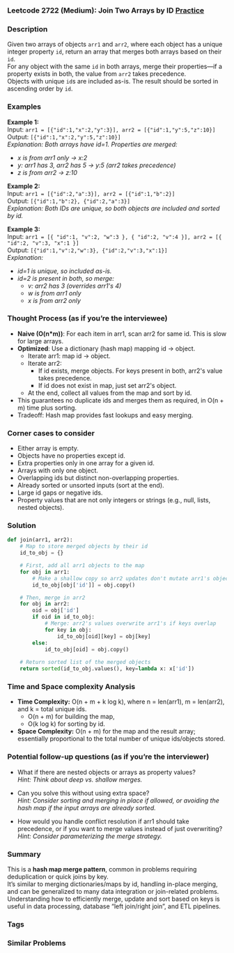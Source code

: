 ### Leetcode 2722 (Medium): Join Two Arrays by ID [Practice](https://leetcode.com/problems/join-two-arrays-by-id)

### Description  
Given two arrays of objects `arr1` and `arr2`, where each object has a unique integer property `id`, return an array that merges both arrays based on their `id`.  
For any object with the same `id` in both arrays, merge their properties—if a property exists in both, the value from `arr2` takes precedence.  
Objects with unique `id`s are included as-is. The result should be sorted in ascending order by `id`.

### Examples  

**Example 1:**  
Input: `arr1 = [{"id":1,"x":2,"y":3}], arr2 = [{"id":1,"y":5,"z":10}]`  
Output: `[{"id":1,"x":2,"y":5,"z":10}]`  
*Explanation: Both arrays have id=1. Properties are merged:*
- *x is from arr1 only → x:2*
- *y: arr1 has 3, arr2 has 5 → y:5 (arr2 takes precedence)*
- *z is from arr2 → z:10*

**Example 2:**  
Input: `arr1 = [{"id":2,"a":3}], arr2 = [{"id":1,"b":2}]`  
Output: `[{"id":1,"b":2}, {"id":2,"a":3}]`  
*Explanation: Both IDs are unique, so both objects are included and sorted by id.*

**Example 3:**  
Input: `arr1 = [{ "id":1, "v":2, "w":3 }, { "id":2, "v":4 }], arr2 = [{ "id":2, "v":3, "x":1 }]`  
Output: `[{"id":1,"v":2,"w":3}, {"id":2,"v":3,"x":1}]`  
*Explanation:*
- *id=1 is unique, so included as-is.*
- *id=2 is present in both, so merge:*
  - *v: arr2 has 3 (overrides arr1's 4)*
  - *w is from arr1 only*
  - *x is from arr2 only*

### Thought Process (as if you’re the interviewee)  
- **Naive (O(n\*m))**: For each item in arr1, scan arr2 for same id. This is slow for large arrays.
- **Optimized**: Use a dictionary (hash map) mapping id → object.
    - Iterate arr1: map id → object.
    - Iterate arr2:
        - If id exists, merge objects. For keys present in both, arr2's value takes precedence.
        - If id does not exist in map, just set arr2's object.
    - At the end, collect all values from the map and sort by id.
- This guarantees no duplicate ids and merges them as required, in O(n + m) time plus sorting.
- Tradeoff: Hash map provides fast lookups and easy merging.

### Corner cases to consider  
- Either array is empty.
- Objects have no properties except id.
- Extra properties only in one array for a given id.
- Arrays with only one object.
- Overlapping ids but distinct non-overlapping properties.
- Already sorted or unsorted inputs (sort at the end).
- Large id gaps or negative ids.
- Property values that are not only integers or strings (e.g., null, lists, nested objects).

### Solution

```python
def join(arr1, arr2):
    # Map to store merged objects by their id
    id_to_obj = {}

    # First, add all arr1 objects to the map
    for obj in arr1:
        # Make a shallow copy so arr2 updates don't mutate arr1's objects
        id_to_obj[obj['id']] = obj.copy()

    # Then, merge in arr2
    for obj in arr2:
        oid = obj['id']
        if oid in id_to_obj:
            # Merge: arr2's values overwrite arr1's if keys overlap
            for key in obj:
                id_to_obj[oid][key] = obj[key]
        else:
            id_to_obj[oid] = obj.copy()
    
    # Return sorted list of the merged objects
    return sorted(id_to_obj.values(), key=lambda x: x['id'])
```

### Time and Space complexity Analysis  

- **Time Complexity:** O(n + m + k log k), where n = len(arr1), m = len(arr2), and k = total unique ids. 
  - O(n + m) for building the map,
  - O(k log k) for sorting by id.
- **Space Complexity:** O(n + m) for the map and the result array; essentially proportional to the total number of unique ids/objects stored.

### Potential follow-up questions (as if you’re the interviewer)  

- What if there are nested objects or arrays as property values?  
  *Hint: Think about deep vs. shallow merges.*

- Can you solve this without using extra space?  
  *Hint: Consider sorting and merging in place if allowed, or avoiding the hash map if the input arrays are already sorted.*

- How would you handle conflict resolution if arr1 should take precedence, or if you want to merge values instead of just overwriting?  
  *Hint: Consider parameterizing the merge strategy.*

### Summary
This is a **hash map merge pattern**, common in problems requiring deduplication or quick joins by key.  
It’s similar to merging dictionaries/maps by id, handling in-place merging, and can be generalized to many data integration or join-related problems.  
Understanding how to efficiently merge, update and sort based on keys is useful in data processing, database “left join/right join”, and ETL pipelines.

### Tags

### Similar Problems
